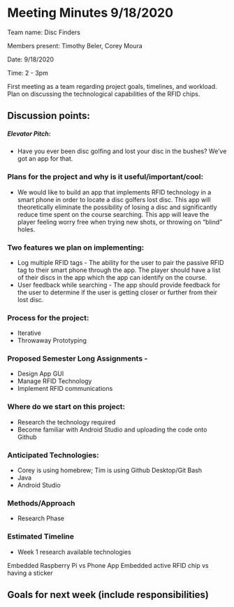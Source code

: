 # Meeting Minutes 9/18/2020

Team name: Disc Finders

Members present: Timothy Beler, Corey Moura

Date: 9/18/2020

Time: 2 - 3pm

First meeting as a team regarding project goals, timelines, and workload. Plan on discussing the technological capabilities of the RFID chips. 

## Discussion points: 

##### Elevator Pitch:
- Have you ever been disc golfing and lost your disc in the bushes?  We’ve got an app for that.

### Plans for the project and why is it useful/important/cool:
- We would like to build an app that implements RFID technology in a smart phone in order to locate a disc golfers lost disc.  This app will theoretically eliminate the possibility of losing a disc and significantly reduce time spent on the course searching.  This app will leave the player feeling worry free when trying new shots, or throwing on “blind” holes.

### Two features we plan on implementing:
- Log multiple RFID tags - The ability for the user to pair the passive RFID tag to their smart phone through the app.  The player should have a list of their discs in the app which the app can identify on the course.
- User feedback while searching - The app should provide feedback for the user to determine if the user is getting closer or further from their lost disc.

### Process for the project:
- Iterative 
- Throwaway Prototyping

### Proposed Semester Long Assignments - 
- Design App GUI
- Manage RFID Technology
- Implement RFID communications

### Where do we start on this project:
- Research the technology required
- Become familiar with Android Studio and uploading the code onto Github

### Anticipated Technologies:
- Corey is using homebrew; Tim is using Github Desktop/Git Bash
- Java
- Android Studio

### Methods/Approach
- Research Phase

### Estimated Timeline
- Week 1 research available technologies

Embedded Raspberry Pi vs Phone App
Embedded active RFID chip vs having a sticker



## Goals for next week (include responsibilities)

